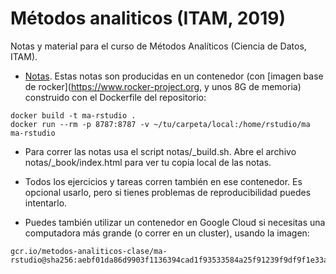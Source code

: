 # Métodos analiticos (ITAM, 2019)
Notas y material para el curso de Métodos Analíticos (Ciencia de Datos, ITAM).

- [Notas](http://clever-mestorf-ee3f54.netlify.com). Estas notas son producidas
en un contenedor (con [imagen base de rocker](https://www.rocker-project.org, y unos
8G de memoria)  construido con el Dockerfile del repositorio:

```
docker build -t ma-rstudio .
docker run --rm -p 8787:8787 -v ~/tu/carpeta/local:/home/rstudio/ma ma-rstudio
```

- Para correr las notas usa el script notas/\_build.sh. Abre el archivo notas/\_book/index.html para ver tu copia local de las notas.

- Todos los ejercicios y tareas corren también en ese contenedor. Es opcional usarlo,
pero si tienes problemas de reproducibilidad puedes intentarlo.

- Puedes también utilizar un contenedor en Google Cloud si necesitas una computadora más grande (o correr en un cluster), usando la imagen: 

```
gcr.io/metodos-analiticos-clase/ma-rstudio@sha256:aebf01da86d9903f1136394cad1f93533584a25f91239f9df9f1e33aee993572
```


